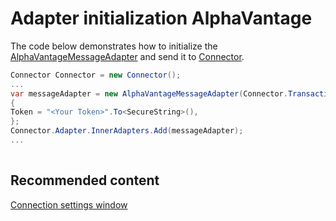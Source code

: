 # Adapter initialization AlphaVantage

The code below demonstrates how to initialize the [AlphaVantageMessageAdapter](../api/StockSharp.AlphaVantage.AlphaVantageMessageAdapter.html) and send it to [Connector](../api/StockSharp.Algo.Connector.html).

```cs
Connector Connector = new Connector();				
...				
var messageAdapter = new AlphaVantageMessageAdapter(Connector.TransactionIdGenerator)
{
Token = "<Your Token>".To<SecureString>(),
};
Connector.Adapter.InnerAdapters.Add(messageAdapter);
...	
          
```

## Recommended content

[Connection settings window](API_UI_ConnectorWindow.md)
